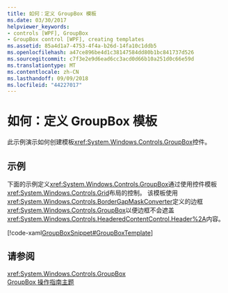 ```yaml
---
title: 如何：定义 GroupBox 模板
ms.date: 03/30/2017
helpviewer_keywords:
- controls [WPF], GroupBox
- GroupBox control [WPF], creating templates
ms.assetid: 85a4d1a7-4753-4f4a-b26d-14fa10c1ddb5
ms.openlocfilehash: a47ce896be4d1c38147584dd80b1bc841737d526
ms.sourcegitcommit: c7f3e2e9d6ead6cc3acd0d66b10a251d0c66e59d
ms.translationtype: MT
ms.contentlocale: zh-CN
ms.lasthandoff: 09/09/2018
ms.locfileid: "44227017"
---
```

# <a name="how-to-define-a-groupbox-template"></a>如何：定义 GroupBox 模板
此示例演示如何创建模板<xref:System.Windows.Controls.GroupBox>控件。  
  
## <a name="example"></a>示例  
 下面的示例定义<xref:System.Windows.Controls.GroupBox>通过使用控件模板<xref:System.Windows.Controls.Grid>布局的控制。 该模板使用<xref:System.Windows.Controls.BorderGapMaskConverter>定义的边框<xref:System.Windows.Controls.GroupBox>以便边框不会遮盖<xref:System.Windows.Controls.HeaderedContentControl.Header%2A>内容。  
  
 [!code-xaml[GroupBoxSnippet#GroupBoxTemplate](../../../../samples/snippets/csharp/VS_Snippets_Wpf/GroupBoxSnippet/CS/Window1.xaml#groupboxtemplate)]  
  
## <a name="see-also"></a>请参阅  
 <xref:System.Windows.Controls.GroupBox>  
 [GroupBox 操作指南主题](https://msdn.microsoft.com/library/7692e155-a4c6-428c-b7e0-64b3740daca7)
